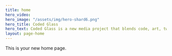 ```yaml
---
title: home
hero_video: 
hero_image: "/assets/img/hero-shard6.png"
hero_title: Coded Glass
hero_text: Coded Glass is a new media project that blends code, art, tweets from the metoo movement, and morse code.
layout: page-home
---
```


This is your new home page.

<!-- hero_image: "/assets/img/shard-hero3.jpg" -->
